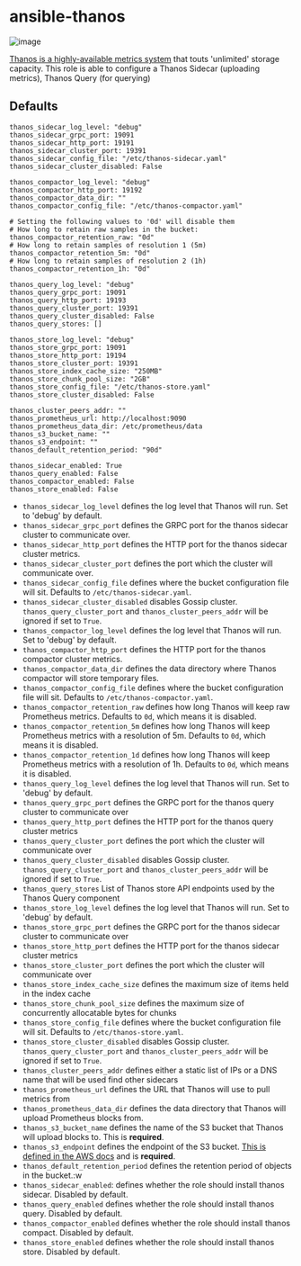 # ansible-thanos

![image](https://user-images.githubusercontent.com/1196058/44577196-5cda4780-a788-11e8-956c-b045aa5f6ee5.png)

[Thanos is a highly-available metrics system](https://github.com/improbable-eng/thanos) that touts 'unlimited' storage capacity. This role is able to configure a Thanos Sidecar (uploading metrics), Thanos Query (for querying)

## Defaults
```
thanos_sidecar_log_level: "debug"
thanos_sidecar_grpc_port: 19091
thanos_sidecar_http_port: 19191
thanos_sidecar_cluster_port: 19391
thanos_sidecar_config_file: "/etc/thanos-sidecar.yaml"
thanos_sidecar_cluster_disabled: False

thanos_compactor_log_level: "debug"
thanos_compactor_http_port: 19192
thanos_compactor_data_dir: ""
thanos_compactor_config_file: "/etc/thanos-compactor.yaml"

# Setting the following values to '0d' will disable them
# How long to retain raw samples in the bucket:
thanos_compactor_retention_raw: "0d"
# How long to retain samples of resolution 1 (5m)
thanos_compactor_retention_5m: "0d"
# How long to retain samples of resolution 2 (1h)
thanos_compactor_retention_1h: "0d"

thanos_query_log_level: "debug"
thanos_query_grpc_port: 19091
thanos_query_http_port: 19193
thanos_query_cluster_port: 19391
thanos_query_cluster_disabled: False
thanos_query_stores: []

thanos_store_log_level: "debug"
thanos_store_grpc_port: 19091
thanos_store_http_port: 19194
thanos_store_cluster_port: 19391
thanos_store_index_cache_size: "250MB"
thanos_store_chunk_pool_size: "2GB"
thanos_store_config_file: "/etc/thanos-store.yaml"
thanos_store_cluster_disabled: False

thanos_cluster_peers_addr: ""
thanos_prometheus_url: http://localhost:9090
thanos_prometheus_data_dir: /etc/prometheus/data
thanos_s3_bucket_name: ""
thanos_s3_endpoint: ""
thanos_default_retention_period: "90d"

thanos_sidecar_enabled: True
thanos_query_enabled: False
thanos_compactor_enabled: False
thanos_store_enabled: False
```

- `thanos_sidecar_log_level` defines the log level that Thanos will run. Set to 'debug' by default.
- `thanos_sidecar_grpc_port` defines the GRPC port for the thanos sidecar cluster to communicate over.
- `thanos_sidecar_http_port` defines the HTTP port for the thanos sidecar cluster metrics.
- `thanos_sidecar_cluster_port` defines the port which the cluster will communicate over.
- `thanos_sidecar_config_file` defines where the bucket configuration file will sit. Defaults to `/etc/thanos-sidecar.yaml`.
- `thanos_sidecar_cluster_disabled` disables Gossip cluster. `thanos_query_cluster_port` and `thanos_cluster_peers_addr` will be ignored if set to `True`.
- `thanos_compactor_log_level` defines the log level that Thanos will run. Set to 'debug' by default.
- `thanos_compactor_http_port` defines the HTTP port for the thanos compactor cluster metrics.
- `thanos_compactor_data_dir` defines the data directory where Thanos compactor will store temporary files.
- `thanos_compactor_config_file` defines where the bucket configuration file will sit. Defaults to `/etc/thanos-compactor.yaml`.
- `thanos_compactor_retention_raw` defines how long Thanos will keep raw Prometheus metrics. Defaults to `0d`, which means it is disabled.
- `thanos_compactor_retention_5m` defines how long Thanos will keep Prometheus metrics with a resolution of 5m. Defaults to `0d`, which means it is disabled.
- `thanos_compactor_retention_1d` defines how long Thanos will keep Prometheus metrics with a resolution of 1h. Defaults to `0d`, which means it is disabled.
- `thanos_query_log_level` defines the log level that Thanos will run. Set to 'debug' by default.
- `thanos_query_grpc_port` defines the GRPC port for the thanos query cluster to communicate over
- `thanos_query_http_port` defines the HTTP port for the thanos query cluster metrics
- `thanos_query_cluster_port` defines the port which the cluster will communicate over
- `thanos_query_cluster_disabled` disables Gossip cluster. `thanos_query_cluster_port` and `thanos_cluster_peers_addr` will be ignored if set to `True`.
- `thanos_query_stores` List of Thanos store API endpoints used by the Thanos Query component
- `thanos_store_log_level` defines the log level that Thanos will run. Set to 'debug' by default.
- `thanos_store_grpc_port` defines the GRPC port for the thanos sidecar cluster to communicate over
- `thanos_store_http_port` defines the HTTP port for the thanos sidecar cluster metrics
- `thanos_store_cluster_port` defines the port which the cluster will communicate over
- `thanos_store_index_cache_size` defines the maximum size of items held in the index cache
- `thanos_store_chunk_pool_size` defines the maximum size of concurrently allocatable bytes for chunks
- `thanos_store_config_file` defines where the bucket configuration file will sit. Defaults to `/etc/thanos-store.yaml`.
- `thanos_store_cluster_disabled` disables Gossip cluster. `thanos_query_cluster_port` and `thanos_cluster_peers_addr` will be ignored if set to `True`.
- `thanos_cluster_peers_addr` defines either a static list of IPs or a DNS name that will be used find other sidecars
- `thanos_prometheus_url` defines the URL that Thanos will use to pull metrics from
- `thanos_prometheus_data_dir` defines the data directory that Thanos will upload Prometheus blocks from.
- `thanos_s3_bucket_name` defines the name of the S3 bucket that Thanos will upload blocks to. This is **required**.
- `thanos_s3_endpoint` defines the endpoint of the S3 bucket. [This is defined in the AWS docs](https://docs.aws.amazon.com/general/latest/gr/rande.html#s3_region) and is **required**.
- `thanos_default_retention_period` defines the retention period of objects in the bucket.:w
- `thanos_sidecar_enabled`: defines whether the role should install thanos sidecar. Disabled by default.
- `thanos_query_enabled` defines whether the role should install thanos query. Disabled by default.
- `thanos_compactor_enabled` defines whether the role should install thanos compact. Disabled by default.
- `thanos_store_enabled` defines whether the role should install thanos store. Disabled by default.

